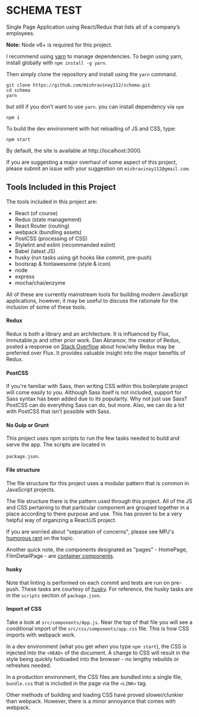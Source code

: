 # SCHEMA TEST
Single Page Application using React/Redux that lists all of a company’s
employees.

**Note:** Node v6+ is required for this project.

I recommend using [yarn](https://code.facebook.com/posts/1840075619545360) to manage dependencies. To begin using yarn, install globally with `npm install -g yarn`.

Then simply clone the repository and install using the `yarn` command.

```
git clone https://github.com/mishravinay112/schema.git
cd schema
yarn
```
but still if you don't want to use `yarn`. you can install dependency via `npm`

`npm i`

To build the dev environment with hot reloading of JS and CSS, type:

`npm start`

By default, the site is available at http://localhost:3000.



If you are suggesting a major overhaul of some aspect of this project, please submit an issue with your suggestion on `mishravinay112@gmail.com`.

## Tools Included in this Project

The tools included in this project are:

- React (of course)
- Redux (state management)
- React Router (routing)
- webpack (bundling assets)
- PostCSS (processing of CSS)
- Stylelint and eslint (recommanded eslint)
- Babel (latest JS)
- husky (run tasks using git hooks like commit, pre-push)
- bootsrap & fontawesome (style & icon)
- node
- express
- mocha/chai/enzyme

All of these are currently mainstream tools for building modern JavaScript applications, however, it may be useful to discuss the rationale for the inclusion of some of these tools.

#### Redux
Redux is both a library and an architecture. It is influenced by Flux, Immutable.js and other prior work. Dan Abramov, the creator of Redux, posted a response on [Stack Overflow](http://stackoverflow.com/questions/32461229/why-use-redux-over-facebook-flux) about how/why Redux may be preferred over Flux. It provides valuable insight into the major benefits of Redux.

#### PostCSS
If you're familiar with Sass, then writing CSS within this boilerplate project will come easily to you. Although Sass itself is not included, support for Sass syntax has been added due to its popularity. Why not just use Sass? PostCSS can do everything Sass can do, but more. Also, we can do a lot with PostCSS that isn't possible with Sass.


#### No Gulp or Grunt
This project uses npm scripts to run the few tasks needed to build and serve the app. The scripts are located in

`package.json`.

#### File structure
The file structure for this project uses a modular pattern that is common in JavaScript projects.

The file structure there is the pattern used through this project. All of the JS and CSS pertaining to that particular component are grouped together in a place according to there purpose and use. This has proven to be a very helpful way of organizing a React/JS project.

If you are worried about "separation of concerns", please see MPJ's [humorous rant](https://www.youtube.com/watch?v=0ZNIQOO2sfA) on the topic.

Another quick note, the components designated as "pages" - HomePage, FilmDetailPage - are [container components](http://redux.js.org/docs/basics/UsageWithReact.html#presentational-and-container-components).

#### husky
Note that linting is performed on each commit and tests are run on pre-push. These tasks are courtesy of [husky](https://www.npmjs.com/package/husky). For reference, the husky tasks are in the `scripts` section of `package.json`.

#### Import of CSS
Take a look at `src/components/App.js`. Near the top of that file you will see a conditional import of the `src/css/components/app.css` file. This is how CSS imports with webpack work.

In a dev environment (what you get when you type `npm start`), the CSS is injected into the `<HEAD>` of the document. A change to CSS will result in the style being quickly hotloaded into the browser - no lengthy rebuilds or refreshes needed.

In a production environment, the CSS files are bundled into a single file, `bundle.css` that is included in the page via the `<LINK>` tag.

Other methods of building and loading CSS have proved slower/clunkier than webpack. However, there is a minor annoyance that comes with webpack.
